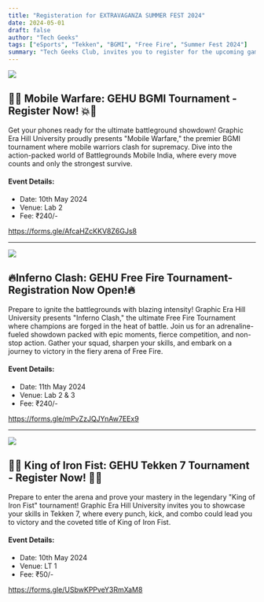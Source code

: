 ```yaml
---
title: "Registeration for EXTRAVAGANZA SUMMER FEST 2024"
date: 2024-05-01
draft: false
author: "Tech Geeks"
tags: ["eSports", "Tekken", "BGMI", "Free Fire", "Summer Fest 2024"]
summary: "Tech Geeks Club, invites you to register for the upcoming gaming tournaments as part of the EXTRAVAGANZA SUMMER FEST 2024. Show off your skills, compete with the best, and emerge victorious in the ultimate gaming showdown!"
---
```


![](images/summer_fest/mobile_warefare_poster.jpg)

## 📱💥 Mobile Warfare: GEHU BGMI Tournament - Register Now! 💥📱

Get your phones ready for the ultimate battleground showdown! Graphic Era Hill University proudly presents "Mobile Warfare," the premier BGMI tournament where mobile warriors clash for supremacy. Dive into the action-packed world of Battlegrounds Mobile India, where every move counts and only the strongest survive.

#### Event Details:

- Date: 10th May 2024
- Venue: Lab 2
- Fee: ₹240/-

https://forms.gle/AfcaHZcKKV8Z6GJs8

<hr/>

![](images/summer_fest/inferno_clash_poster.jpg)

## 🔥Inferno Clash: GEHU Free Fire Tournament-Registration Now Open!🔥

Prepare to ignite the battlegrounds with blazing intensity! Graphic Era Hill University presents "Inferno Clash," the ultimate Free Fire Tournament where champions are forged in the heat of battle. Join us for an adrenaline-fueled showdown packed with epic moments, fierce competition, and non-stop action. Gather your squad, sharpen your skills, and embark on a journey to victory in the fiery arena of Free Fire.

#### Event Details:

- Date: 11th May 2024
- Venue: Lab 2 & 3
- Fee: ₹240/-

https://forms.gle/mPvZzJQJYnAw7EEx9

<hr/>

![](images/summer_fest/king_of_iron_fist_poster.jpg)

## 🥊👑 King of Iron Fist: GEHU Tekken 7 Tournament - Register Now! 👑🥊

Prepare to enter the arena and prove your mastery in the legendary "King of Iron Fist" tournament! Graphic Era Hill University invites you to showcase your skills in Tekken 7, where every punch, kick, and combo could lead you to victory and the coveted title of King of Iron Fist.

#### Event Details:

- Date: 10th May 2024
- Venue: LT 1
- Fee: ₹50/-

https://forms.gle/USbwKPPveY3RmXaM8
